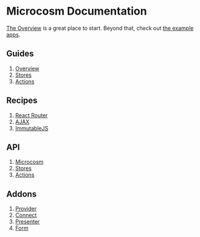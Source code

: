 # Microcosm Documentation

[The Overview](guides/01-overview.md) is a great place to
start. Beyond that, check out [the example apps](../examples).

## Guides

1. [Overview](guides/01-overview.md)
2. [Stores](guides/02-stores.md)
3. [Actions](guides/03-actions.md)

## Recipes

1. [React Router](recipes/react-router.md)
2. [AJAX](recipes/ajax.md)
3. [ImmutableJS](recipes/immutable-js.md)

## API

1. [Microcosm](api/microcosm.md)
2. [Stores](api/stores.md)
3. [Actions](api/actions.md)

## Addons

1. [Provider](api/provider.md)
2. [Connect](api/connect.md)
3. [Presenter](api/presenter.md)
4. [Form](api/form.md)
